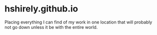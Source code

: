 # hshirely.github.io
Placing everything I can find of my work in one location that will probably not go down unless it be with the entire world.
